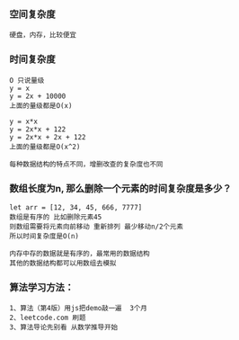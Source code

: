 ### 空间复杂度
    硬盘，内存，比较便宜
    
### 时间复杂度
    O 只说量级
    y = x
    y = 2x + 10000
    上面的量级都是O(x)

    y = x*x
    y = 2x*x + 122
    y = 2x*x + 2x + 122
    上面的量级都是O(x^2)

    每种数据结构的特点不同，增删改查的复杂度也不同

### 数组长度为n, 那么删除一个元素的时间复杂度是多少？
    let arr = [12, 34, 45, 666, 7777]
    数组是有序的 比如删除元素45 
    则数组需要将元素向前移动 重新排列 最少移动n/2个元素
    所以时间复杂度是O(n)

    内存中存的数据就是有序的，最常用的数据结构
    其他的数据结构都可以用数组去模拟

### 算法学习方法：
    1、算法（第4版）用js把demo敲一遍  3个月
    2、leetcode.com 刷题
    3、算法导论先别看 从数学推导开始